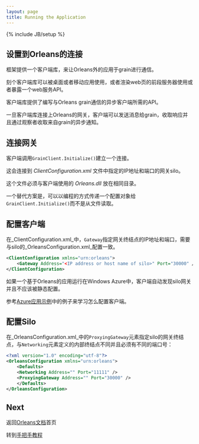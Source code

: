 ```yaml
---
layout: page
title: Running the Application
---
```

{% include JB/setup %}

## 设置到Orleans的连接
<!--## Configuring Connections to Orleans-->

<!--To allow applications to communicate with grains from outside Orleans, the framework includes a client library.-->
框架提供一个客户端库，来让Orleans外的应用于grain进行通信。
<!--This client library might be used by a desktop or mobile application, or by a front end server that renders interactive web pages or exposes a web services API.-->
刻个客户端库可以被桌面或者移动应用使用，或者渲染web页的前段服务器使用或者暴露一个web服务API。
<!--The client library provides an API for writing asynchronous clients that communicate with Orleans grains.-->
客户端库提供了编写与Orleans grain通信的异步客户端所需的API。
<!--Once the client library is connected to an Orleans gateway, a client can send messages to grains, receive responses and receive asynchronous notifications from grains via observers.-->
一旦客户端库连接上Orleans的网关，客户端可以发送消息给grain，收取响应并且通过观察者收取来自grain的异步通知。

## 连接网关
<!--## Connecting to a Gateway-->

<!--To establish a connection, a client calls `GrainClient.Initialize()`.-->
客户端调用`GrainClient.Initialize()`建立一个连接。
<!--This will connect to the gateway silo at the IP address and port specified in the _ClientConfiguration.xml_ file.-->
这会连接到 _ClientConfiguration.xml_ 文件中指定的IP地址和端口的网关silo。
<!--This file must be placed in the same directory as the _Orleans.dll_ library used by the client.-->
这个文件必须与客户端使用的 _Orleans.dll_ 放在相同目录。
<!--As an alternative, a configuration object can be passed to `GrainClient.Initialize()` programmatically instead of loading it from a file.-->
一个替代方案是，可以以编程的方式传递一个配置对象给`GrainClient.Initialize()`而不是从文件读取。

## 配置客户端
<!--## Configuring the Client-->

<!--In _ClientConfiguration.xml_, the `Gateway` element specifies the address and port of the gateway endpoint that need to match those in _OrleansConfiguration.xml_ on the silo side:-->
在_ClientConfiguration.xml_中，`Gateway`指定网关终结点的IP地址和端口，需要与silo的_OrleansConfiguration.xml_配置一致。

```xml
<ClientConfiguration xmlns="urn:orleans">
    <Gateway Address="<IP address or host name of silo>" Port="30000" />
</ClientConfiguration>
```

<!--If an Orleans-based application runs in Windows Azure, the client automatically discovers silo gateways and shouldn't be statically configured.-->
如果一个基于Orleans的应用运行在Windows Azure中，客户端自动发现silo网关并且不应该被静态配置。
<!--Refer to the [Azure application sample](../Samples-Overview/Azure-Web-Sample) for an example of how to configure the client.-->
参考[Azure应用示例](../Samples-Overview/Azure-Web-Sample)中的例子来学习怎么配置客户端。

## 配置Silo
<!--## Configuring Silos-->

<!--In _OrleansConfiguration.xml_, the `ProxyingGateway` element specifies the gateway endpoint of the silo, which is separate from the inter-silo endpoint defined by the Networking element and must have a different port number:-->
在_OrleansConfiguration.xml_中的`ProxyingGateway`元素指定silo的网关终结点，与`Networking`元素定义的内部终结点不同并且必须有不同的端口号：

```xml
<?xml version="1.0" encoding="utf-8"?>
<OrleansConfiguration xmlns="urn:orleans">
    <Defaults>
    <Networking Address="" Port="11111" />
    <ProxyingGateway Address="" Port="30000" />
    </Defaults>
</OrleansConfiguration>
```

## Next
<!--Back to the [Orleans documentation](../) index-->
返回[Orleans文档](../)首页

<!--Forward to the [Step-by-step Tutorials](../Step-by-step-Tutorials)-->
转到[手把手教程](../Step-by-step-Tutorials)
